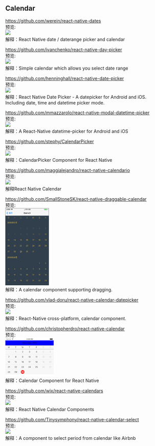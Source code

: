 ## Calendar





https://github.com/werein/react-native-dates<br>
预览:<br>
<img src="https://camo.githubusercontent.com/29a801c478830323ae31c2542cc12b57cd659525/687474703a2f2f692e67697068792e636f6d2f595571794b516f654e733276362e676966" width="27%"/>
<br>
解释：React Native date / daterange picker and calendar
<br>


https://github.com/ivanchenko/react-native-day-picker<br>
预览:<br>
<img src="https://github.com/ivanchenko/react-native-day-picker/raw/master/example-day-picker.gif?raw=true" width="27%"/>
<br>
解释：Simple calendar which allows you select date range
<br>


https://github.com/henninghall/react-native-date-picker<br>
预览:<br>
<img src="https://github.com/henninghall/react-native-date-picker/raw/master/docs/react-native-date-picker-android.gif" width="27%"/>
<br>
解释：React Native Date Picker - A datepicker for Android and iOS. Including date, time and datetime picker mode.
<br>

https://github.com/mmazzarolo/react-native-modal-datetime-picker<br>
预览:<br>
<img src="https://github.com/mmazzarolo/react-native-modal-datetime-picker/raw/master/.github/images/datetimepicker-android.gif" width="27%"/>
<br>
解释：A React-Native datetime-picker for Android and iOS
<br>

https://github.com/stephy/CalendarPicker<br>
预览:<br>
<img src="https://raw.githubusercontent.com/stephy/CalendarPicker/master/assets/basic-react-native-calendar-picker.gif" width="27%"/>
<br>
解释：CalendarPicker Component for React Native
<br>

https://github.com/maggialejandro/react-native-calendario<br>
预览:<br>
<img src="https://camo.githubusercontent.com/aba11795399ac09b50db2470dfc211d4e0f5333a/68747470733a2f2f6d656469612e67697068792e636f6d2f6d656469612f65753866464347337273334945597779596b2f67697068792e676966" width="27%"/>
<br>
解释React Native Calendar
<br>

https://github.com/SmallStoneSK/react-native-draggable-calendar<br>
预览:<br>
<img src="https://github.com/SmallStoneSK/react-native-draggable-calendar/raw/master/picture/demo3.gif" width="27%"/>
<br>
解释：A calendar component supporting dragging.
<br>

https://github.com/vlad-doru/react-native-calendar-datepicker<br>
预览:<br>
<img src="https://github.com/vlad-doru/react-native-calendar-datepicker/raw/master/demo.gif?raw=true" width="27%"/>
<br>
解释：React-Native cross-platform, calendar component.
<br>

https://github.com/christopherdro/react-native-calendar<br>
预览:<br>
<img src="https://github.com/christopherdro/react-native-calendar/raw/master/images/calendarControls.png" width="30%"/>
<br>
解释：Calendar Component for React Native
<br>


https://github.com/wix/react-native-calendars<br>
预览:<br>
<img src="https://github.com/wix-private/wix-react-native-calendar/raw/master/demo/calendar.gif?raw=true" width="30%"/>
<br>
解释：React Native Calendar Components
<br>


https://github.com/Tinysymphony/react-native-calendar-select<br>
预览:<br>
<img src="https://github.com/Tinysymphony/react-native-calendar-select/raw/master/GIF/ios-zh.gif" width="25%"/>
<br>
解释：A component to select period from calendar like Airbnb
<br>
